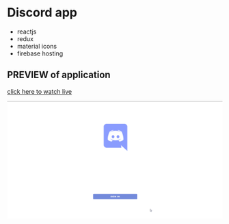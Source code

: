 # Discord app
 - reactjs
 - redux
 - material icons
 - firebase hosting

 ## PREVIEW of application
[click here to watch live](https://discord-jmr-clone.web.app/)

 ![demoapp](./discord.gif)